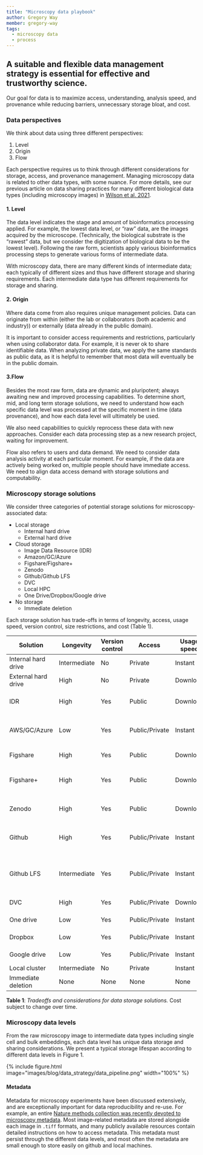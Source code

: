 ```yaml
---
title: "Microscopy data playbook"
author: Gregory Way
member: gregory-way
tags:
  - microscopy data
  - process
---
```


## A suitable and flexible data management strategy is essential for effective and trustworthy science.

Our goal for data is to maximize access, understanding, analysis speed, and provenance while reducing barriers, unnecessary storage bloat, and cost.

### Data perspectives

We think about data using three different perspectives:

1. Level
2. Origin
3. Flow

Each perspective requires us to think through different considerations for storage, access, and provenance management.
Managing microscopy data is related to other data types, with some nuance.
For more details, see our previous article on data sharing practices for many different biological data types (including microscopy images) in [Wilson et al. 2021](https://doi.org/10.1002/1873-3468.14067).

#### 1. Level

The data level indicates the stage and amount of bioinformatics processing applied.
For example, the lowest data level, or “raw” data, are the images acquired by the microscope.
(Technically, the biological substrate is the “rawest” data, but we consider the digitization of biological data to be the lowest level).
Following the raw form, scientists apply various bioinformatics processing steps to generate various forms of intermediate data.

With microscopy data, there are many different kinds of intermediate data; each typically of different sizes and thus have different storage and sharing requirements.
Each intermediate data type has different requirements for storage and sharing.

#### 2. Origin

Where data come from also requires unique management policies.
Data can originate from within (either the lab or collaborators (both academic and industry)) or externally (data already in the public domain).

It is important to consider access requirements and restrictions, particularly when using collaborator data.
For example, it is never ok to share identifiable data.
When analyzing private data, we apply the same standards as public data, as it is helpful to remember that most data will eventually be in the public domain.

#### 3.Flow

Besides the most raw form, data are dynamic and pluripotent; always awaiting new and improved processing capabilities.
To determine short, mid, and long term storage solutions, we need to understand how each specific data level was processed at the specific moment in time (data provenance), and how each data level will ultimately be used.

We also need capabilities to quickly reprocess these data with new approaches.
Consider each data processing step as a new research project, waiting for improvement.

Flow also refers to users and data demand.
We need to consider data analysis activity at each particular moment.
For example, if the data are actively being worked on, multiple people should have immediate access.
We need to align data access demand with storage solutions and computability.

### Microscopy storage solutions

We consider three categories of potential storage solutions for microscopy-associated data:

- Local storage
    - Internal hard drive
    - External hard drive
- Cloud storage
    - Image Data Resource (IDR)
    - Amazon/GC/Azure
    - Figshare/Figshare+
    - Zenodo
    - Github/Github LFS
    - DVC
    - Local HPC
    - One Drive/Dropbox/Google drive
- No storage
     - Immediate deletion

Each storage solution has trade-offs in terms of longevity, access, usage speed, version control, size restrictions, and cost (Table 1).

| Solution | Longevity | Version control | Access | Usage speed | Size limits | Cost |
|----------|-----------|-----------------|--------|-------------|-------------|------|
| Internal hard drive   | Intermediate | No              | Private         | Instant     | <= 18TB (Total)                   | ~$15 per TB one time cost                                 |
| External hard drive   | High         | No              | Private         | Download    | <= 18TB (Total)                   | ~$15 per TB one time cost                                 |
| IDR                   | High         | Yes             | Public          | Download    | >= 2TB (Per dataset)              | Free                                                                |
| AWS/GC/Azure          | Low          | Yes             | Public/Private  | Instant     | >= 2TB (Per dataset)              | $0.02 - $0.04 per GB / Month ($40 to $80 per month per 2TB dataset) |
| Figshare              | High         | Yes             | Public          | Download    | 20GB (Total)                      | Free ([Details](https://help.figshare.com/article/figshare-account-limits))                                                      |
| Figshare+             | High         | Yes             | Public          | Download    | 250GB > x > 5TB (Per dataset)     | $745 > x > $11,860 one time cost ([Details](https://knowledge.figshare.com/plus))                          |
| Zenodo                | High         | Yes             | Public          | Download    | >= 50GB (Per dataset)             | Free ([Details](https://help.zenodo.org/))                                                      |
| Github                | High         | Yes             | Public/Private  | Instant     | >= 100MB (Per file) (Details)     | Free                                                                |
| Github LFS            | Intermediate | Yes             | Public/Private  | Instant     | >= 2GB (up to 5GB for paid plans) | 50GB data pack for $5 per month ([Details](https://docs.github.com/en/billing/managing-billing-for-git-large-file-storage/about-billing-for-git-large-file-storage))                           |
| DVC                   | High | Yes             | Public/Private  | Download    | None                              | Cost of linked service (AWS/Azure/GC)                               |
| One drive             | Low          | Yes             | Public/Private         | Instant     | >= 5TB (Total)                    | Free to AMC                                                         |
| Dropbox               | Low          | Yes             | Public/Private  | Instant     | Unlimited (Total)                    | $24 per user / month ([Details](https://www.dropbox.com/plans))                                   |
| Google drive          | Low          | Yes             | Public/Private  | Instant     | >= 5TB (Total)                    | $25 per month (5 users)([Details](https://one.google.com/about/plans))                                             |
| Local cluster | Intermediate | No              | Private         | Instant     |                                   |                                                                     |
| Immediate deletion    | None         | None            | None            | None        | None                              | None                                                                |

**Table 1**: _Tradeoffs and considerations for data storage solutions._ Cost subject to change over time.

### Microscopy data levels

From the raw microscopy image to intermediate data types including single cell and bulk embeddings, each data level has unique data storage and sharing considerations. We present a typical storage lifespan according to different data levels in Figure 1.

{%
  include figure.html
  image="images/blog/data_strategy/data_pipeline.png"
  width="100%"
%}

#### Metadata

Metadata for microscopy experiments have been discussed extensively, and are exceptionally important for data reproducibility and re-use.
For example, an entire [Nature methods collection was recently devoted to microscopy metadata](https://www.nature.com/collections/djiciihhjh).
Most image-related metadata are stored alongside each image in `.tiff` formats, and many publicly available resources contain detailed instructions on how to access metadata.
This metadata must persist through the different data levels, and most often the metadata are small enough to store easily on github and local machines.
